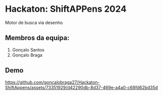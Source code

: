 # Hackaton: ShiftAPPens 2024

Motor de busca via desenho

## Membros da equipa:

1. Gonçalo Santos
2. Gonçalo Braga

## Demo

https://github.com/goncalobraga27/Hackaton-ShiftAppens/assets/73351929/d42290db-8d37-469e-a4a0-c68fd62bd35d
